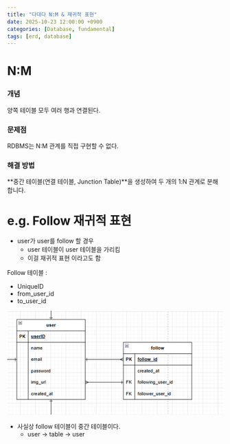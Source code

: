 ```yaml
---
title: "다대다 N:M & 재귀적 표현"
date: 2025-10-23 12:00:00 +0900
categories: [Database, fundamental]
tags: [erd, database]
---
```


# N:M

### 개념

양쪽 테이블 모두 여러 행과 연결된다.

### 문제점

RDBMS는 N:M 관계를 직접 구현할 수 없다.

### 해결 방법

**중간 테이블(연결 테이블, Junction Table)**을 생성하여 두 개의 1:N 관계로 분해합니다.

# e.g. Follow 재귀적 표현

- user가 user를 follow 할 경우
  - user 테이블이 user 테이블을 가리킴
  - 이걸 재귀적 표현 이라고도 함

Follow 테이블 :

- UniqueID
- from_user_id
- to_user_id

![alt text](image.png)

- 사실상 follow 테이블이 중간 테이블이다.
  - user -> table -> user
